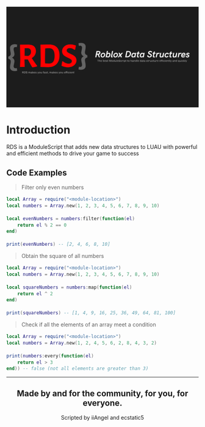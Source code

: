 ![RDS Banner image](./images/rds-banner.png)

# Introduction

RDS is a ModuleScript that adds new data structures to LUAU with powerful and efficient methods to drive your game to success

## Code Examples

> Filter only even numbers
```lua
local Array = require("<module-location>")
local numbers = Array.new(1, 2, 3, 4, 5, 6, 7, 8, 9, 10)

local evenNumbers = numbers:filter(function(el)
    return el % 2 == 0
end)

print(evenNumbers) -- [2, 4, 6, 8, 10]
```

> Obtain the square of all numbers
```lua
local Array = require("<module-location>")
local numbers = Array.new(1, 2, 3, 4, 5, 6, 7, 8, 9, 10)

local squareNumbers = numbers:map(function(el)
    return el ^ 2
end)

print(squareNumbers) -- [1, 4, 9, 16, 25, 36, 49, 64, 81, 100]
```

> Check if all the elements of an array meet a condition
```lua
local Array = require("<module-location>")
local numbers = Array.new(1, 2, 4, 5, 6, 2, 8, 4, 3, 2)

print(numbers:every(function(el)
    return el > 3
end)) -- false (not all elements are greater than 3)
```

---

<h2 align="center"> Made by and for the community, for you, for everyone. </h2>
<p align="center">Scripted by iiAngel and ecstatic5</p>